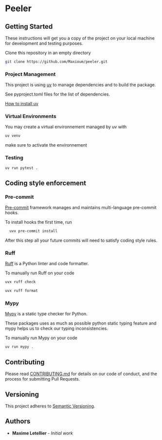 # Peeler

## Getting Started

These instructions will get you a copy of the project on your
local machine for development and testing purposes.

Clone this repository in an empty directory

```bash
git clone https://github.com/Maxioum/peeler.git
```

### Project Management

This project is using [uv](https://docs.astral.sh/uv/) to manage dependencies
and to build the package.

See pyproject.toml files for the list of dependencies.

[How to install uv](https://docs.astral.sh/uv/getting-started/installation/)

### Virtual Environments

You may create a virtual environnement managed by uv with

```bash
uv venv
```

make sure to activate the environnement

### Testing

```bash
uv run pytest .
```

## Coding style enforcement

### Pre-commit

[Pre-commit](https://pre-commit.com/) framework manages and maintains multi-language
pre-commit hooks.

To install hooks the first time, run

```bash
  uvx pre-commit install
```

After this step all your future commits will need to satisfy coding style rules.

### Ruff

[Ruff](https://docs.astral.sh/ruff/) is a Python linter and code formatter.

To manually run Ruff on your code

```bash
uvx ruff check
```

```bash
uvx ruff format
```

### Mypy

[Mypy](https://mypy-lang.org/) is a static type checker for Python.

These packages uses as much as possible python static typing feature and mypy helps
us to check our typing inconsistencies.

To manually run Mypy on your code

```bash
uv run mypy .
```

## Contributing

Please read [CONTRIBUTING.md](./CONTRIBUTING.md) for details on our code of
conduct, and the process for submitting Pull Requests.

## Versioning

This project adheres to [Semantic Versioning](https://semver.org/spec/v2.0.0.html).

## Authors

<!-- markdownlint-disable MD013 -->

- **Maxime Letellier** - _Initial work_

<!-- markdownlint-enable MD013 -->
